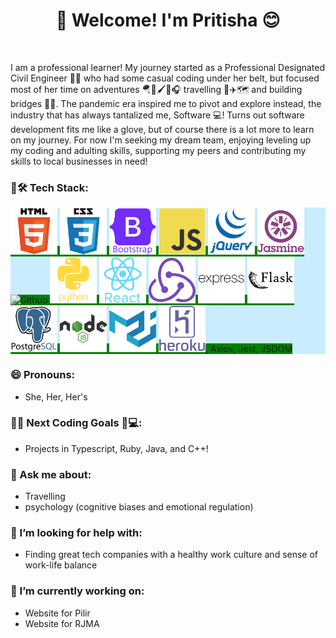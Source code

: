 <h1 align="center">👋 Welcome! I'm Pritisha 😊</h1>

<div align="center">
   <img src="https://lh3.googleusercontent.com/pw/ACtC-3csw4KxSj5x7ckCLFuXoIhZptdkdccSHE-spk1K22jDYH0xV4NFetbxULrNQ9tJh82NU8rnti1O7NFyTFhDOuuDPuNdu9AVI3UQzTQDctAbRDDtdfPOdLSulScXMoLWgobE0yj1w7Wd2HHWLwQRlMzUXw=w358-h364-no?authuser=0" alt="" width="200px"/>
</div>


<p> I am a professional learner! My journey started as a Professional Designated Civil Engineer 👷‍♀️  who had some casual coding under her belt, but focused most of her time on adventures 🪂🎨🖌️💃🎧 travelling 🚗✈️🗺️ and building bridges 🚧🌉. The pandemic era inspired me to pivot and explore instead, the industry that has always tantalized me, Software 💻! Turns out software development fits me like a glove, but of course there is a lot more to learn on my journey. For now I'm seeking my dream team, enjoying leveling up my coding and adulting skills, supporting my peers and contributing my skills to local businesses in need!</p>



 ### 🧰🛠️ Tech Stack:

<div style="background-color:rgba(180, 230, 255, 0.70);">
   <span style="background-color:green">
<img src="https://raw.githubusercontent.com/devicons/devicon/c7d326b6009e60442abc35fa45706d6f30ee4c8e/icons/html5/html5-original-wordmark.svg" alt="HTML5" width="75px" height="75px"/>
<img src="https://raw.githubusercontent.com/devicons/devicon/c7d326b6009e60442abc35fa45706d6f30ee4c8e/icons/css3/css3-original-wordmark.svg" alt="CSS3" width="75px" height="75px"/>
<img src="https://raw.githubusercontent.com/devicons/devicon/c7d326b6009e60442abc35fa45706d6f30ee4c8e/icons/bootstrap/bootstrap-plain-wordmark.svg" alt="Bootstrap" width="75px" height="75px"/>
<img src="https://raw.githubusercontent.com/devicons/devicon/c7d326b6009e60442abc35fa45706d6f30ee4c8e/icons/javascript/javascript-original.svg" alt="JavaScript" width="75px" height="75px"/>
<img src="https://raw.githubusercontent.com/devicons/devicon/c7d326b6009e60442abc35fa45706d6f30ee4c8e/icons/jquery/jquery-plain-wordmark.svg" alt="jQuery" width="75px" height="75px"/>
<img src="https://raw.githubusercontent.com/devicons/devicon/c7d326b6009e60442abc35fa45706d6f30ee4c8e/icons/jasmine/jasmine-plain-wordmark.svg" alt="Jasmine" width="75px" height="75px"/>
<img src="https://lh3.googleusercontent.com/Ob8S6UVLKFik3lW3P-p-l3jq6WDZyvgyYMjNtHBjPFVGFPqSxwDt4BNWVPIiyxmXXLzhJr-o-VkJlR99xes5BqRKaNgxW_uQLosqvInp9jNmuFVMHg87ZCz19m31y5-mTnvYEPp10j8Nfzgbyo0oPkwSfr99LV5seSa7p_jRFJp6xHGg0jbR5scLw0RQC0G1VPz53gpwdS9gjmqfDoBpnD3GoeSBE0hi4BFcGKk12PD-3-q39RlM614zz4Flx95NXyFwc0NTOzGiPp_79HfToMjDh-1LXwXw_Lin205pYUdmvEimXU43CPkkPSILyotkbm8qdlMOXKsv-majaBsPsmtM_nY4y86wSlMuvDOqCQt4RitvMSQZD-u7rwHFIoVh0U1xoccCAqKHBDvwbOEQgOkcukZ9SsjcpMz-Kdeh8a9xSqAPsSyDMXuY8Z6IKBfgZaPyHmdGafna06DqftwKRfpAkhXYJy9XKACH9Gcv5tiJYedB2UT6Vq7k_qjN-a1iMR9YOzSU-bTSlAIBMoQPvDXucIMRuBigR75xXnQBHs8I81jJ2pgSoPRti5LhtAZWqvrLYiLa3wmT5i_GMz-E8c7XTfX2LN_80gmGBxN2t77OgdGBRH62_jWS9wL3oPz8WyOkqo54uXVK_hSHznGee0qfZlLFWi5JhYsXA7YVDllaySB7f_8t0fDnQ1WmkffogsUE-mkgsa7D_fW6LsJ5Sfdc9Q=s128-no?authuser=0" alt="Github" width="75px" height="75px"/>
<img src="https://raw.githubusercontent.com/devicons/devicon/c7d326b6009e60442abc35fa45706d6f30ee4c8e/icons/python/python-plain-wordmark.svg" alt="Python" width="75px" height="75px"/>
<img src="https://raw.githubusercontent.com/devicons/devicon/c7d326b6009e60442abc35fa45706d6f30ee4c8e/icons/react/react-original-wordmark.svg" alt="ReactJS" width="75px" height="75px"/>
<img src="https://raw.githubusercontent.com/devicons/devicon/c7d326b6009e60442abc35fa45706d6f30ee4c8e/icons/redux/redux-original.svg" alt="Redux" width="75px" height="75px"/>
<img src="https://raw.githubusercontent.com/devicons/devicon/c7d326b6009e60442abc35fa45706d6f30ee4c8e/icons/express/express-original-wordmark.svg" alt="Express" width="75px" height="75px"/>
<img src="https://raw.githubusercontent.com/devicons/devicon/c7d326b6009e60442abc35fa45706d6f30ee4c8e/icons/flask/flask-original-wordmark.svg" alt="Flask" width="75px" height="75px"/>
<img src="https://raw.githubusercontent.com/devicons/devicon/c7d326b6009e60442abc35fa45706d6f30ee4c8e/icons/postgresql/postgresql-original-wordmark.svg" alt="PostgreSQL" width="75px" height="75px"/>
<img src="https://raw.githubusercontent.com/devicons/devicon/c7d326b6009e60442abc35fa45706d6f30ee4c8e/icons/nodejs/nodejs-original-wordmark.svg" alt="NodeJS" width="75px" height="75px"/>
<img src="https://raw.githubusercontent.com/devicons/devicon/c7d326b6009e60442abc35fa45706d6f30ee4c8e/icons/materialui/materialui-original.svg" alt="Material UI" width="75px" height="75px"/>
<img src="https://raw.githubusercontent.com/devicons/devicon/c7d326b6009e60442abc35fa45706d6f30ee4c8e/icons/heroku/heroku-original-wordmark.svg" alt="Heroku" width="75px" height="75px" />, Axios, Jest, JSDOM
      </span>
</div>


### 😄 Pronouns:
- She, Her, Her's


### 📖🎯 Next Coding Goals 🌱💻:
- Projects in Typescript, Ruby, Java, and C++! 


### 💬 Ask me about:
- Travelling
- psychology (cognitive biases and emotional regulation)
  
  
### 🤔 I’m looking for help with:
- Finding great tech companies with a healthy work culture and sense of work-life balance


### 🔭 I’m currently working on:
- Website for Pilir
- Website for RJMA

